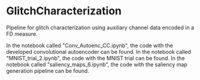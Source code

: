 # GlitchCharacterization
Pipeline for glitch characterization using auxiliary channel data encoded in a FD measure.

In the notebook called "Conv_Autoenc_CC.ipynb", the code with the developed convolutional autoencoder can be found.
In the notebook called "MNIST_trial_2.ipynb", the code with the MNIST trial can be found.
In the notebook called "saliency_maps_6.ipynb", the code with the saliency map generation pipeline can be found.

